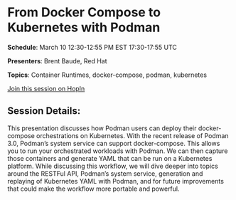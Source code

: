 # From Docker Compose to Kubernetes with Podman

**Schedule**: March 10 12:30-12:55 PM EST 17:30-17:55 UTC

**Presenters**: Brent Baude, Red Hat

**Topics**: Container Runtimes, docker-compose, podman, kubernetes

[Join this session on HopIn](https://hopin.com/events/container-plumbing-days)

## Session Details:

This presentation discusses how Podman users can deploy their docker-compose orchestrations on Kubernetes.  With the recent release of Podman 3.0, Podman’s system service can support docker-compose.  This allows you to run your orchestrated workloads with Podman.  We can then capture those containers and generate YAML that can be run on a Kubernetes platform. While discussing this workflow, we will dive deeper into topics around the RESTFul API, Podman’s system service, generation and replaying of Kubernetes YAML with Podman, and for future improvements that could make the workflow more portable and powerful.
